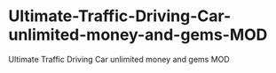 # Ultimate-Traffic-Driving-Car-unlimited-money-and-gems-MOD
Ultimate Traffic Driving Car unlimited money and gems MOD
